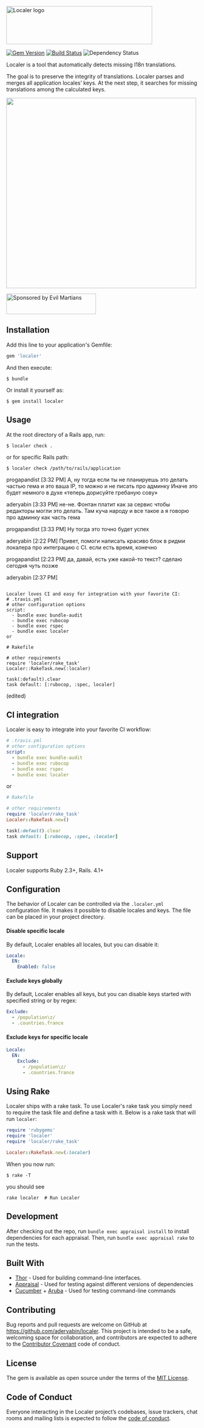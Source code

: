 
<p align="left">
<img title="Localer logo" width="384" height="100" src="https://gist.githubusercontent.com/aderyabin/cb0512cbcd6cb4c79a4d84a4831109a5/raw/localer-logo.png">
</p>

[![Gem Version](https://badge.fury.io/rb/localer.svg)](https://rubygems.org/gems/localer) [![Build Status](https://travis-ci.org/aderyabin/localer.svg?branch=master)](https://travis-ci.org/aderyabin/localer) ![Dependency Status](https://gemnasium.com/badges/github.com/aderyabin/localer.svg)

Localer is a tool that automatically detects missing I18n translations.

The goal is to preserve the integrity of translations. Localer parses and merges all  application locales’ keys. At the next step, it searches for missing translations among the calculated keys.

<p align="left">
  <img height="500" src="https://gist.githubusercontent.com/aderyabin/cb0512cbcd6cb4c79a4d84a4831109a5/raw/localer2.png">
</p>

<p align="left">
  <a href="https://evilmartians.com/?utm_source=localer">
    <img src="https://evilmartians.com/badges/sponsored-by-evil-martians.svg"
         alt="Sponsored by Evil Martians" width="236" height="54">
  </a>
</p>

## Installation

Add this line to your application's Gemfile:

```ruby
gem 'localer'
```

And then execute:

    $ bundle

Or install it yourself as:

    $ gem install localer

## Usage

At the root directory of a Rails app, run:

    $ localer check .

or for specific Rails path:

    $ localer check /path/to/rails/application

progapandist [3:32 PM]
А, ну тогда если ты не планируешь это делать частью гема и это ваша IP, то можно и не писать про админку
Иначе это будет немного в духе «теперь дорисуйте гребаную сову»

aderyabin [3:33 PM]
не-не. Фонтан платит как за сервис чтобы редакторы могли это делать. Там куча народу и все такое
а я говорю про админку как часть гема

progapandist [3:33 PM]
Ну тогда это точно будет успех

aderyabin [2:22 PM]
Привет, помоги написать красиво блок в ридми локалера про интеграцию с CI.
если есть время, конечно

progapandist [2:23 PM]
да, давай, есть уже какой-то текст? сделаю сегодня чуть позже

aderyabin [2:37 PM]
```## CI integration

Localer loves CI and easy for integration with your favorite CI:
# .travis.yml
# other configuration options
script:
  - bundle exec bundle-audit
  - bundle exec rubocop
  - bundle exec rspec
  - bundle exec localer
or

# Rakefile

# other requirements
require 'localer/rake_task'
Localer::RakeTask.new(:localer)

task(:default).clear
task default: [:rubocop, :spec, localer]
```
(edited)


## CI integration

Localer is easy to integrate into your favorite CI workflow:
```yml
# .travis.yml
# other configuration options
script:
  - bundle exec bundle-audit
  - bundle exec rubocop
  - bundle exec rspec
  - bundle exec localer
```

or

```ruby
# Rakefile

# other requirements
require 'localer/rake_task'
Localer::RakeTask.new()

task(:default).clear
task default: [:rubocop, :spec, :localer]
```

## Support

Localer supports Ruby 2.3+, Rails. 4.1+

## Configuration

The behavior of Localer can be controlled via the `.localer.yml` configuration file. It makes it possible to disable locales and keys. The file can be placed in your project directory.

#### Disable specific locale

By default, Localer enables all locales, but you can disable it:

```yml
Locale:
  EN:
    Enabled: false
```

#### Exclude keys globally
By default, Localer enables all keys, but you can disable keys started with specified string or by regex:

```yml
Exclude:
  - /population\z/
  - .countries.france
```

#### Exclude keys for specific locale
```yml
Locale:
  EN:
    Exclude:
      - /population\z/
      - .countries.france
```

## Using Rake

Localer ships with a rake task. To use Localer's rake task you simply need to require the task file and define a task with it. Below is a rake task that will run `localer`:

```ruby
require 'rubygems'
require 'localer'
require 'localer/rake_task'

Localer::RakeTask.new(:localer)
```

When you now run:

    $ rake -T

you should see

```
rake localer  # Run Localer
```

## Development

After checking out the repo, run `bundle exec appraisal install` to install dependencies for each appraisal. Then, run `bundle exec appraisal rake` to run the tests.

## Built With

* [Thor](https://github.com/erikhuda/thor) - Used for building  command-line interfaces.
* [Appraisal](https://github.com/thoughtbot/appraisal) -  Used for testing against different versions of dependencies
* [Cucumber](https://github.com/cucumber/cucumber) + [Aruba](https://github.com/cucumber/aruba) - Used for testing command-line commands

## Contributing

Bug reports and pull requests are welcome on GitHub at https://github.com/aderyabin/localer. This project is intended to be a safe, welcoming space for collaboration, and contributors are expected to adhere to the [Contributor Covenant](http://contributor-covenant.org) code of conduct.

## License

The gem is available as open source under the terms of the [MIT License](https://opensource.org/licenses/MIT).

## Code of Conduct

Everyone interacting in the Localer project’s codebases, issue trackers, chat rooms and mailing lists is expected to follow the [code of conduct](https://github.com/aderyabin/localer/blob/master/CODE_OF_CONDUCT.md).
